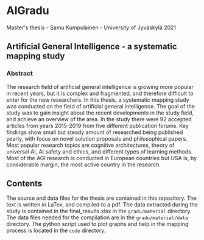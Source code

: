 # AIGradu
Master's thesis - Samu Kumpulainen - University of Jyväskylä 2021

## Artificial General Intelligence - a systematic mapping study

### Abstract 

The research field of artificial general intelligence is growing more popular
in recent years, but it is complex and fragmented, and therefore difficult to
enter for the new researchers. In this thesis, a systematic mapping study was
conducted on the field of artificial general intelligence. The goal of the
study was to gain insight about the recent developments in the study field,
and achieve an overview of the area. In the study there were 92 accepted
articles from years 2015-2019 from five different publication forums. Key
findings show small but steady amount of researched being published yearly,
with focus on novel solution proposals and philosophical papers. Most popular
research topics are cognitive architectures, theory of universal AI, AI safety and
ethics, and different types of learning methods. Most of the AGI research is
conducted in European countries but USA is, by considerable margin, the most
active country in the research.

## Contents 
The source and data files for the thesis are contained in this repository. The text is written in LaTex, and compiled to a pdf. The data extracted during the study is contained in the final_results.xlsx in the `gradu/material` directory. The data files needed for the compilation are in the `gradu/material/data` directory. The python script used to plot graphs and help in the mapping process is located in the `code` directory.